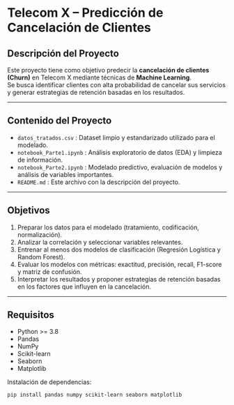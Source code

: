 # Telecom X – Predicción de Cancelación de Clientes

## Descripción del Proyecto
Este proyecto tiene como objetivo predecir la **cancelación de clientes (Churn)** en Telecom X mediante técnicas de **Machine Learning**.  
Se busca identificar clientes con alta probabilidad de cancelar sus servicios y generar estrategias de retención basadas en los resultados.

---

## Contenido del Proyecto
- `datos_tratados.csv` : Dataset limpio y estandarizado utilizado para el modelado.  
- `notebook_Parte1.ipynb` : Análisis exploratorio de datos (EDA) y limpieza de información.  
- `notebook_Parte2.ipynb` : Modelado predictivo, evaluación de modelos y análisis de variables importantes.  
- `README.md` : Este archivo con la descripción del proyecto.

---

## Objetivos
1. Preparar los datos para el modelado (tratamiento, codificación, normalización).  
2. Analizar la correlación y seleccionar variables relevantes.  
3. Entrenar al menos dos modelos de clasificación (Regresión Logística y Random Forest).  
4. Evaluar los modelos con métricas: exactitud, precisión, recall, F1-score y matriz de confusión.  
5. Interpretar los resultados y proponer estrategias de retención basadas en los factores que influyen en la cancelación.

---

## Requisitos
- Python >= 3.8  
- Pandas  
- NumPy  
- Scikit-learn  
- Seaborn  
- Matplotlib  

Instalación de dependencias:
```bash
pip install pandas numpy scikit-learn seaborn matplotlib

